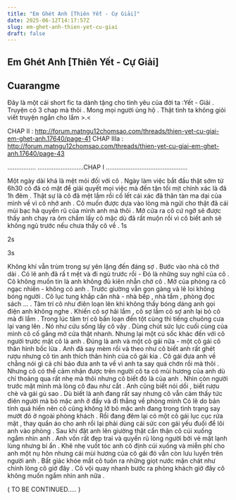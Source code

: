 ```yaml
---
title: "Em Ghét Anh [Thiên Yết - Cự Giải]"
date: 2025-06-12T14:17:57Z
slug: em-ghet-anh-thien-yet-cu-giai
draft: false
---
```


## Em Ghét Anh [Thiên Yết - Cự Giải]

## Cuarangme

Đây là một cái short fic ta dành tặng cho tình yêu của đời ta :Yết - Giải . Truyện có 3 chap mà thôi . Mong mọi người ủng hộ . Thật tình ta không giỏi viết truyện ngắn cho lắm >.<
 
CHAP II : http://forum.matngu12chomsao.com/threads/thien-yet-cu-giai-em-ghet-anh.17640/page-41
CHAP IIIa : http://forum.matngu12chomsao.com/threads/thien-yet-cu-giai-em-ghet-anh.17640/page-43
 
................ ..........................CHAP I ..............................................
 
 Một ngày dài khá là mệt mỏi đối với cô . Ngày làm việc bắt đầu thật sớm từ 6h30 cô đã có mặt để giải quyết mọi việc mà đến tận tối mịt chính xác là đã 1h đêm . Thật sự là cô đã mệt lắm rồi cố lết cái xác đã thân tàn ma dại của mình về vì cô nhớ anh . Cô muốn được dựa vào lòng mà ngửi cho thật đã cái mùi bạc hà quyến rũ của mình anh mà thôi . Mở cửa ra cô cứ ngỡ sẽ được thấy anh chạy ra ôm chầm lấy cô mặc dù đã rất muộn rồi vì cô biết anh sẽ không ngủ trước nếu chưa thấy cô về . 
1s 
 
 
 
2s
 
 
 
3s
 
 Không khí vẫn trùm trong sự yên lặng đến đáng sợ . Bước vào nhà cô thở dài . Có lẽ anh đã rấ t mệt và đi ngủ trước rồi - Đó là những suy nghĩ của cô . Cô không muốn tin là anh không đủ kiên nhẫn chờ cô . Mở của phòng ra cô ngạc nhiên - không có anh . Trước giường vẫn gọn gàng và lẻ loi không bóng người . Cô lục tung khắp căn nhà - nhà bếp , nhà tắm , phòng đọc sách ... . Tâm trí cô như điên loạn lên khi không thấy bóng dáng anh gọi điện anh không nghe . Khiến cô sợ hãi lắm , cô sợ lắm cô sợ anh lại bỏ cô mà đi lắm . Trong lúc tâm trí cô bấn loạn đến tột cùng thì tiếng chuông cưa lại vang lên . Nó như cứu sống lấy cô vậy . Dùng chút sức lực cuối cùng của mình cô cố gắng mở cửa thật nhanh. Nhưng lại một cú sốc khác đến với cô người trước mặt cô là anh . Đúng là anh và một cô gái nữa - một cô gái cô thân hình bốc lửa . Anh đã say mèm rồi và theo như cô biết anh rất ghét rượu nhưng cô tin anh thích thân hình của cô gái kia . Cô gái đưa anh về chẳng nói gì cả chỉ bảo đưa anh ta về vì anh ta say quá chớn rồi mà thôi . Nhưng cô có thể cảm nhận được trên người cô ta có mùi hương của anh dù chỉ thoảng qua rất nhẹ mà thôi nhưng cô biết đó là của anh . Nhìn còn người trước mặt mình mà lòng cô đau như cắt . Anh cũng biết nói dối , biết rượu chè và gái gú sao . Dù biết là anh đang rất say nhưng cô vẫn cảm thấy tức điên người mà bỏ mặc anh ở đấy và đi thẳng về phòng mình 
 Có lẽ do bản tính quá hiền nên cô cũng không lỡ bỏ mặc anh đang trong tình trạng say mướt đó ở ngoài phòng khách . Rồi đang đêm lại có một cô gái lục cục rửa mặt , thay quần áo cho anh rồi lại phải dùng cái sức con gái yếu đuối để lôi anh vào phòng . Sau khi đặt anh lên giường thật cẩn thận cô cúi xuống ngắm nhìn anh . Anh vốn rất đẹp trai và quyến rũ lòng người bởi vẻ mặt lạnh lùng nhưng bí ẩn . Khẽ nhẹ vuốt tóc anh cô định cúi xuống và miễn phí cho anh một nụ hôn nhưng cái mùi hương của cô gái đó vẫn còn lưu luyến trên người anh . Bất giác khóe mắt cô tuôn ra những giọt nước mặn chát như chính lòng cô giờ đây . Cô vội quay nhanh bước ra phòng khách giờ đây cô không muốn ngắm nhìn anh nữa .
 
 ( TO BE CONTINUED..... )